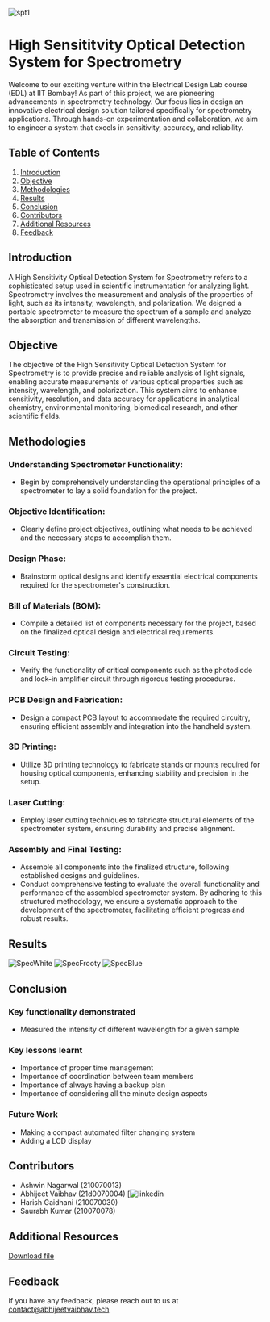 ![spt1](https://github.com/imabhivaibhav/EDL.iitb/assets/66539655/458c79e4-c894-4a13-84ae-8df737d507db)



# High Sensititvity Optical Detection System for Spectrometry

Welcome to our exciting venture within the Electrical Design Lab course (EDL) at IIT Bombay! As part of this project, we are pioneering advancements in spectrometry technology. Our focus lies in design an innovative electrical design solution tailored specifically for spectrometry applications. Through hands-on experimentation and collaboration, we aim to engineer a system that excels in sensitivity, accuracy, and reliability.

## Table of Contents

1. [Introduction](#introduction)
2. [Objective](#objective)
3. [Methodologies](#methodologies)
4. [Results](#results)
5. [Conclusion](#conclusion)
6. [Contributors](#contributors)
7. [Additional Resources](#additional-resources)
8. [Feedback](#feedback)

## Introduction

A High Sensitivity Optical Detection System for Spectrometry refers to a sophisticated setup used in scientific instrumentation for analyzing light. Spectrometry involves the measurement and analysis of the properties of light, such as its intensity, wavelength, and polarization. We deigned a portable spectrometer to measure the spectrum of a sample and analyze the absorption and transmission of different wavelengths.

## Objective

The objective of the High Sensitivity Optical Detection System for Spectrometry is to provide precise and reliable analysis of light signals, enabling accurate measurements of various optical properties such as intensity, wavelength, and polarization. This system aims to enhance sensitivity, resolution, and data accuracy for applications in analytical chemistry, environmental monitoring, biomedical research, and other scientific fields.

## Methodologies

### Understanding Spectrometer Functionality: 
- Begin by comprehensively understanding the operational principles of a spectrometer to lay a solid foundation for the project. 
### Objective Identification: 
- Clearly define project objectives, outlining what needs to be achieved and the necessary steps to accomplish them. 
### Design Phase: 
- Brainstorm optical designs and identify essential electrical components required for the spectrometer's construction. 
### Bill of Materials (BOM): 
- Compile a detailed list of components necessary for the project, based on the finalized optical design and electrical requirements. 
### Circuit Testing: 
- Verify the functionality of critical components such as the photodiode and lock-in amplifier circuit through rigorous testing procedures. 
### PCB Design and Fabrication: 
- Design a compact PCB layout to accommodate the required circuitry, ensuring efficient assembly and integration into the handheld system. 
### 3D Printing: 
- Utilize 3D printing technology to fabricate stands or mounts required for housing optical components, enhancing stability and precision in the setup. 
### Laser Cutting: 
- Employ laser cutting techniques to fabricate structural elements of the spectrometer system, ensuring durability and precise alignment. 
### Assembly and Final Testing: 
- Assemble all components into the finalized structure, following established designs and guidelines.
- Conduct comprehensive testing to evaluate the overall functionality and performance of the assembled spectrometer system. 
By adhering to this structured methodology, we ensure a systematic approach to the development of the spectrometer, facilitating efficient progress and robust results.


## Results

![SpecWhite](https://github.com/imabhivaibhav/EDL.iitb/assets/66539655/ca867edf-873f-49e5-9a67-0d6cfe5c4291)
![SpecFrooty](https://github.com/imabhivaibhav/EDL.iitb/assets/66539655/dde5fc5a-d946-45e7-8d47-4d2849261dea)
![SpecBlue](https://github.com/imabhivaibhav/EDL.iitb/assets/66539655/ff022cd9-4af9-4b08-9d1d-4f39b2f6b188)



## Conclusion


### Key functionality demonstrated
- Measured the intensity of different wavelength for a given sample
### Key lessons learnt
- Importance of proper time management
- Importance of coordination between team members
- Importance of always having a backup plan
- Importance of considering all the minute design aspects
### Future Work
- Making a compact automated filter changing system
- Adding a LCD display

## Contributors

- Ashwin Nagarwal (210070013)
- Abhijeet Vaibhav (21d0070004) [![linkedin]((https://img.shields.io/badge/linkedin-0A66C2?style=for-the-badge&logo=linkedin&logoColor=white)(https://www.linkedin.com/in/theabhijeetvaibhav/))
- Harish Gaidhani (210070030)
- Saurabh Kumar (210070078)




## Additional Resources

[Download file](https://github.com/imabhivaibhav/EDL.iitb/blob/main/Complete%20Zip.zip)


## Feedback

If you have any feedback, please reach out to us at contact@abhijeetvaibhav.tech

